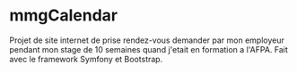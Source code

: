 # mmgCalendar
Projet de site internet de prise rendez-vous demander par mon employeur pendant mon stage de 10 semaines quand j'etait en formation a l'AFPA.
Fait avec le framework Symfony et Bootstrap.
